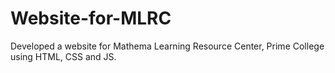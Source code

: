# Website-for-MLRC
Developed a website for Mathema Learning Resource Center, Prime College using HTML, CSS and JS.
